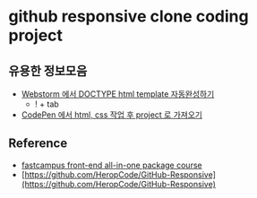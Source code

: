 # github responsive clone coding project

## 유용한 정보모음
- [Webstorm 에서 DOCTYPE html template 자동완성하기](https://intellij-support.jetbrains.com/hc/en-us/community/posts/360002745379--DOCTYPE-auto-complete-)
  - ! + tab
- [CodePen 에서 html, css 작업 후 project 로 가져오기](https://codepen.io/)

## Reference
- [fastcampus front-end all-in-one package course](https://fastcampus.co.kr/courses/200543/clips/) 
- [https://github.com/HeropCode/GitHub-Responsive](https://github.com/HeropCode/GitHub-Responsive)
